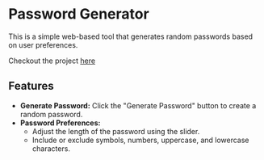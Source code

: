 # Password Generator
This is a simple web-based tool that generates random passwords based on user preferences.

Checkout the project [here](https://bhuvanareddy642.github.io/)

## Features

- **Generate Password:** Click the "Generate Password" button to create a random password.
- **Password Preferences:**
  - Adjust the length of the password using the slider.
  - Include or exclude symbols, numbers, uppercase, and lowercase characters.
